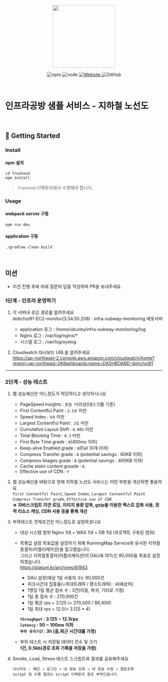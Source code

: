 <p align="center">
    <img width="200px;" src="https://raw.githubusercontent.com/woowacourse/atdd-subway-admin-frontend/master/images/main_logo.png"/>
</p>
<p align="center">
  <img alt="npm" src="https://img.shields.io/badge/npm-%3E%3D%205.5.0-blue">
  <img alt="node" src="https://img.shields.io/badge/node-%3E%3D%209.3.0-blue">
  <a href="https://edu.nextstep.camp/c/R89PYi5H" alt="nextstep atdd">
    <img alt="Website" src="https://img.shields.io/website?url=https%3A%2F%2Fedu.nextstep.camp%2Fc%2FR89PYi5H">
  </a>
  <img alt="GitHub" src="https://img.shields.io/github/license/next-step/atdd-subway-service">
</p>

<br>

# 인프라공방 샘플 서비스 - 지하철 노선도

<br>

## 🚀 Getting Started

### Install
#### npm 설치
```
cd frontend
npm install
```
> `frontend` 디렉토리에서 수행해야 합니다.

### Usage
#### webpack server 구동
```
npm run dev
```
#### application 구동
```
./gradlew clean build
```
<br>

## 미션

* 미션 진행 후에 아래 질문의 답을 작성하여 PR을 보내주세요.

### 1단계 - 인프라 운영하기
1. 각 서버내 로깅 경로를 알려주세요  
    dohchoi91-EC2-monitor(3.34.50.208) : infra-subway-monitoring 배포서버
    - application 로그 : /home/ubuntu/infra-subway-monitoring/log  
    - Nginx 로그 : /var/log/nginx/*  
    - 시스템 로그 : /var/log/syslog  
    
2. Cloudwatch 대시보드 URL을 알려주세요  
https://ap-northeast-2.console.aws.amazon.com/cloudwatch/home?region=ap-northeast-2#dashboards:name=DASHBOARD-dohchoi91
---

### 2단계 - 성능 테스트
1. 웹 성능예산은 어느정도가 적당하다고 생각하시나요
    - PageSpeed Insights : `총점 75`이상(데스크톱 기준)
    - First Contentful Paint : `2.5초` 미만
    - Speed Index : `4초` 미만
    - Largest Contentful Paint : `3초` 미만
    - Cumulative Layout Shift : `0.005` 미만
    - Total Blocking Time : `0.3` 미만
    - First Byte Time grade : `A`(400ms 이하)
    - Keep-alive Enabled grade : `A`(Fail 10개 이하) 
    - Compress Transfer grade : `A` (potential savings : 60KB 이하)
    - Compress Images grade : `B` (potential savings : 400KB 이하)
    - Cache static content greade : `A`
    - Effective use of CDN : `Y`
    
2. 웹 성능예산을 바탕으로 현재 지하철 노선도 서비스는 어떤 부분을 개선하면 좋을까요  
    `First Contentful Paint`, `Speed Index`, `Largest Contentful Paint`  
    `Compress Transfer grade`, `Effective use of CDN`  
    **⇒ 자바스크립트 지연 로딩, 이미지 용량 압축, gzip을 이용한 텍스트 압축 사용, 정적 리소스 캐싱, CDN 사용 등을 통해 개선**
    
3. 부하테스트 전제조건은 어느정도로 설정하셨나요
    - 대상 시스템 범위
        Nginx 1대 + WAS 1대 + DB 1대 (프로젝트 구축된 범위)
    - 목푯값 설정
        목표값을 설정하기 위해 RunningMap Service와 유사한 지하철종결자(어플리케이션)을 참고했습니다.  
        그리고 지하철종결자(어플리케이션)의 DAU에 10%인 90,000을 목표로 설정하였습니다.  
        https://platum.kr/archives/61943  
        - DAU 설정(예상 1일 사용자 수): 90,000건
        - 피크시간대 집중율(=최대트래픽 / 평소트래픽) : 4(예상치)
        - 1명당 1일 평균 접속 수 : 3건(이동, 복귀, 기타로 가정)
        - 1일 총 접속 수 : 270,000건
        - 1일 평균 rps = 3.125 (= 270,000 / 86,400)
        - 1일 최대 rps = 12.5(= 3.125 * 4)
          
        **`throughput` : 3.125 ~ 12.5rps**  
        **`latency` : 50 ~ 100ms 이하**  
        **`부하 유지기간` : 3h (출,퇴근 시간대를 가정)**  	
    - 부하 테스트 시 저장될 데이터 건수 및 크기  
      **1건, 0.5kb(경로 조회 기록을 저장을 가정)**

4. Smoke, Load, Stress 테스트 스크립트와 결과를 공유해주세요  
    ```text
    시나리오 : 메인 → 로그인 → 내 정보 조회 → 내 정보 수정 → 경로조회
    script 및 수행 결과는 script 디렉토리 참조 부탁드립니다.
    ```
